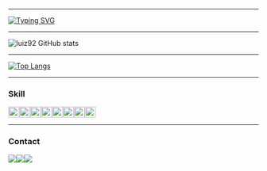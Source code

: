  ___
[![Typing SVG](https://readme-typing-svg.herokuapp.com?color=%23000000&center=true&lines=Hello,+World!+I'm+Luiz+\o/)](https://git.io/typing-svg)
 ___
 ![luiz92 GitHub stats](https://github-readme-stats.vercel.app/api?username=luiz92&amp;show_icons=true&amp;theme=chartreuse-dark&amp;include_all_commits=true&amp;count_private=true;&hide=prs,issues)
___
[![Top Langs](https://github-readme-stats.vercel.app/api/top-langs/?username=luiz92&layout=compact&theme=chartreuse-dark)](https://github.com/luiz92/github-readme-stats)
___
 ### Skill
<img alt="Java" src="https://img.shields.io/badge/Java-ED8B00?style=for-the-badge&logo=java&logoColor=white" height="22"><img alt="CSS3" src="https://img.shields.io/badge/Kotlin-0095D5?&style=for-the-badge&logo=kotlin&logoColor=white" height="22"><img alt="Spring" src="https://img.shields.io/badge/Spring-6DB33F?style=for-the-badge&logo=spring&logoColor=white" height="22"><img alt="Maven" src="https://img.shields.io/badge/apache_maven-C71A36?style=for-the-badge&logo=apachemaven&logoColor=white" height="22"><img alt="Gradle" src="https://img.shields.io/badge/gradle-02303A?style=for-the-badge&logo=gradle&logoColor=white" height="22"><img alt="POSTMAN" src="https://img.shields.io/badge/Postman-FF6C37?style=for-the-badge&logo=Postman&logoColor=white" height="22"><img alt="HTML5" src="https://img.shields.io/badge/HTML5-E34F26?style=for-the-badge&logo=html5&logoColor=white" height="22"><img alt="CSS3" src="https://img.shields.io/badge/CSS3-1572B6?style=for-the-badge&logo=css3&logoColor=white" height="22">
___
 ### Contact
<a href="https://www.linkedin.com/in/luiz-alves92/" target="_blank"><img src="https://img.shields.io/badge/-LinkedIn-%230077B5?style=for-the-badge&amp;logo=linkedin&amp;logoColor=white" target="_blank"></a><a href = "mailto:luizzs92@gmail.com"><img src="https://img.shields.io/badge/Gmail-D14836?style=for-the-badge&logo=gmail&logoColor=white" target="_blank"></a><a href = "https://t.me/luiz_alves"><img src="https://img.shields.io/badge/Telegram-2CA5E0?style=for-the-badge&logo=telegram&logoColor=white" target="_blank"></a>
